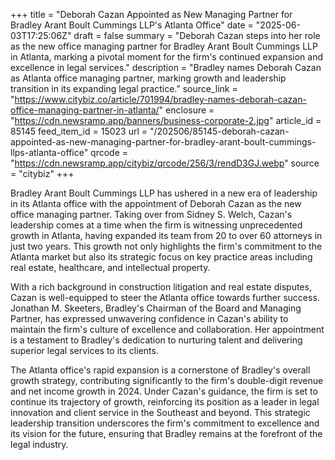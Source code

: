 +++
title = "Deborah Cazan Appointed as New Managing Partner for Bradley Arant Boult Cummings LLP's Atlanta Office"
date = "2025-06-03T17:25:06Z"
draft = false
summary = "Deborah Cazan steps into her role as the new office managing partner for Bradley Arant Boult Cummings LLP in Atlanta, marking a pivotal moment for the firm's continued expansion and excellence in legal services."
description = "Bradley names Deborah Cazan as Atlanta office managing partner, marking growth and leadership transition in its expanding legal practice."
source_link = "https://www.citybiz.co/article/701994/bradley-names-deborah-cazan-office-managing-partner-in-atlanta/"
enclosure = "https://cdn.newsramp.app/banners/business-corporate-2.jpg"
article_id = 85145
feed_item_id = 15023
url = "/202506/85145-deborah-cazan-appointed-as-new-managing-partner-for-bradley-arant-boult-cummings-llps-atlanta-office"
qrcode = "https://cdn.newsramp.app/citybiz/qrcode/256/3/rendD3GJ.webp"
source = "citybiz"
+++

<p>Bradley Arant Boult Cummings LLP has ushered in a new era of leadership in its Atlanta office with the appointment of Deborah Cazan as the new office managing partner. Taking over from Sidney S. Welch, Cazan's leadership comes at a time when the firm is witnessing unprecedented growth in Atlanta, having expanded its team from 20 to over 60 attorneys in just two years. This growth not only highlights the firm's commitment to the Atlanta market but also its strategic focus on key practice areas including real estate, healthcare, and intellectual property.</p><p>With a rich background in construction litigation and real estate disputes, Cazan is well-equipped to steer the Atlanta office towards further success. Jonathan M. Skeeters, Bradley's Chairman of the Board and Managing Partner, has expressed unwavering confidence in Cazan's ability to maintain the firm's culture of excellence and collaboration. Her appointment is a testament to Bradley's dedication to nurturing talent and delivering superior legal services to its clients.</p><p>The Atlanta office's rapid expansion is a cornerstone of Bradley's overall growth strategy, contributing significantly to the firm's double-digit revenue and net income growth in 2024. Under Cazan's guidance, the firm is set to continue its trajectory of growth, reinforcing its position as a leader in legal innovation and client service in the Southeast and beyond. This strategic leadership transition underscores the firm's commitment to excellence and its vision for the future, ensuring that Bradley remains at the forefront of the legal industry.</p>